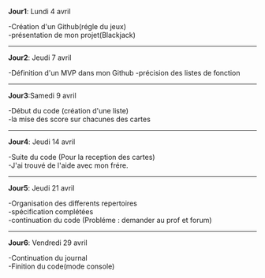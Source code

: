 **Jour1**: Lundi 4 avril  

-Création d'un Github(régle du jeux)   
-présentation de mon projet(Blackjack)  
__________________________________________________________________________________________________
**Jour2**: Jeudi 7 avril  

-Définition d'un MVP dans mon Github 
-précision des listes de fonction
__________________________________________________________________________________________________

**Jour3**:Samedi 9 avril  

-Début du code (création d'une liste)   
-la mise des score sur chacunes des cartes  
__________________________________________________________________________________________________

**Jour4**: Jeudi 14 avril

-Suite du code (Pour la reception des cartes)  
-J'ai trouvé de l'aide avec mon frére.  
__________________________________________________________________________________________________

**Jour5**: Jeudi 21 avril

-Organisation des differents repertoires   
-spécification complétées   
-continuation du code (Probléme : demander au prof et forum)  
__________________________________________________________________________________________________
**Jour6**: Vendredi 29 avril

-Continuation du journal  
-Finition du code(mode console)  
